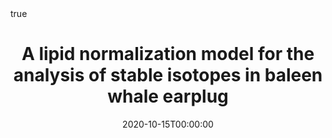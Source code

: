 ---
title: "A lipid normalization model for the analysis of stable isotopes in baleen whale earplug"
date: 2020-10-15T00:00:00

# Authors. Comma separated list, e.g. `["Bob Smith", "David Jones"]`.
authors:
- Mansouri, F
- Crain, D
- Winfield, Z
- Sabin, R
- Potter, C
- Zhang, R
- Trumble, S
- Usenko, S

# Publication type.
# Legend:
# 0 = Uncategorized
# 1 = Conference proceedings
# 2 = Journal
# 3 = Work in progress
# 4 = Technical report
# 5 = Book
# 6 = Book chapter
publication_types: ["2"]

# Publication name and optional abbreviated version.
#publication = "In *International Conference on Multimedia and Expo Workshops (ICMEW)*, IEEE."
publication_short: "In *Marine Mammal Science*"

# Abstract and optional shortened version.
#abstract = ""
#abstract_short = ""

# Featured image thumbnail (optional)
image_preview: ""

# Is this a selected publication? (true/false)
selected: true

# Projects (optional).
#   Associate this publication with one or more of your projects.
#   Simply enter the filename of your project in `content/project/`.
#   Otherwise, set `projects = []`. ["example-external-project.md"]
projects: []

# Links (optional).
url_pdf: "https://doi.org/10.1111/mms.12756"
#url_preprint = "http://eprints.soton.ac.uk/352095/1/Cushen-IMV2013.pdf"
#url_code = "#"
#url_dataset = "#"
#url_project = "#"
#url_slides = "#"
#url_video = "#"
#url_poster = "#"
#url_source = "#"

# Custom links (optional).
#   Uncomment line below to enable. For multiple links, use the form `[{...}, {...}, {...}]`.
#url_custom = [{name = "Custom Link", url = "http://example.org"}]

# Does the content use math formatting?
math: true

# Does the content use source code highlighting?
highlight: true

# Featured image
# Place your image in the `static/img/` folder and reference its filename below, e.g. `image = "example.jpg"`.
#[header]
#image = "headers/bubbles-wide.jpg"
#caption = "My caption :smile:"

---